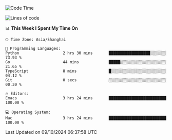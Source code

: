 <!--START_SECTION:waka-->
![Code Time](http://img.shields.io/badge/Code%20Time-2%2C219%20hrs%2023%20mins-blue)

![Lines of code](https://img.shields.io/badge/From%20Hello%20World%20I%27ve%20Written-308.1%20thousand%20lines%20of%20code-blue)

📊 **This Week I Spent My Time On** 

```text
🕑︎ Time Zone: Asia/Shanghai

💬 Programming Languages: 
Python                   2 hrs 30 mins       ██████████████████░░░░░░░   73.93 % 
Go                       44 mins             █████░░░░░░░░░░░░░░░░░░░░   21.65 % 
TypeScript               8 mins              █░░░░░░░░░░░░░░░░░░░░░░░░   04.12 % 
Git                      0 secs              ░░░░░░░░░░░░░░░░░░░░░░░░░   00.30 % 

🔥 Editors: 
Emacs                    3 hrs 24 mins       █████████████████████████   100.00 % 

💻 Operating System: 
Mac                      3 hrs 24 mins       █████████████████████████   100.00 % 
```


 Last Updated on 09/10/2024 06:37:58 UTC
<!--END_SECTION:waka-->
